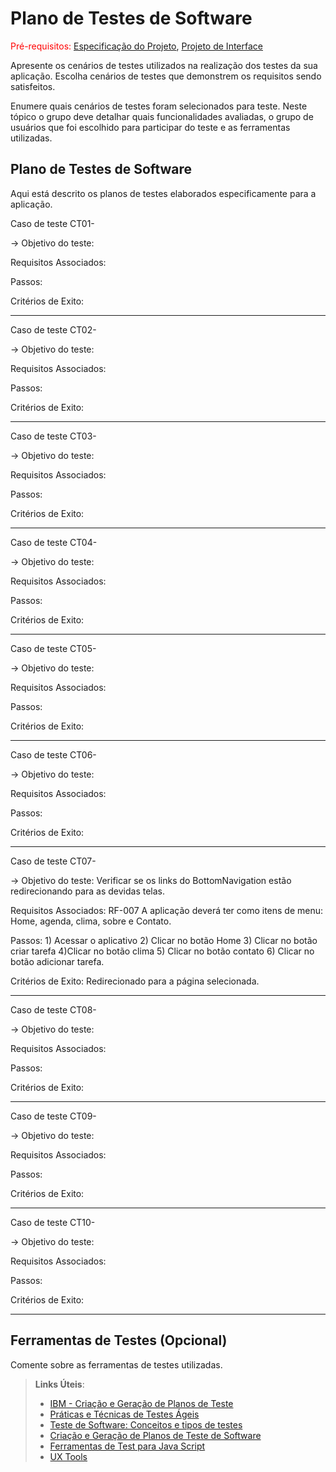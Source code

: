 # Plano de Testes de Software

<span style="color:red">Pré-requisitos: <a href="2-Especificação do Projeto.md"> Especificação do Projeto</a></span>, <a href="3-Projeto de Interface.md"> Projeto de Interface</a>

Apresente os cenários de testes utilizados na realização dos testes da sua aplicação. Escolha cenários de testes que demonstrem os requisitos sendo satisfeitos.

Enumere quais cenários de testes foram selecionados para teste. Neste tópico o grupo deve detalhar quais funcionalidades avaliadas, o grupo de usuários que foi escolhido para participar do teste e as ferramentas utilizadas.

## Plano de Testes de Software

Aqui está descrito os planos de testes elaborados especificamente para a aplicação.

Caso de teste CT01-

-> Objetivo do teste:

Requisitos Associados:

Passos:

Critérios de Exito:

---

Caso de teste CT02-

-> Objetivo do teste:

Requisitos Associados:

Passos:

Critérios de Exito:

---

Caso de teste CT03-

-> Objetivo do teste:

Requisitos Associados:

Passos:

Critérios de Exito:

---

Caso de teste CT04-

-> Objetivo do teste:

Requisitos Associados:

Passos:

Critérios de Exito:

---

Caso de teste CT05-

-> Objetivo do teste:

Requisitos Associados:

Passos:

Critérios de Exito:

---

Caso de teste CT06-

-> Objetivo do teste:

Requisitos Associados:

Passos:

Critérios de Exito:

---

Caso de teste CT07- 

-> Objetivo do teste: Verificar se os links do BottomNavigation estão redirecionando para as devidas telas.

Requisitos Associados: RF-007 	A aplicação deverá ter como itens de menu: Home, agenda, clima, sobre e Contato.

Passos: 1) Acessar o aplicativo 2) Clicar no botão Home 3) Clicar no botão criar tarefa 4)Clicar no botão clima 5) Clicar no botão contato 6) Clicar no botão adicionar tarefa.

Critérios de Exito: Redirecionado para a página selecionada.

---

Caso de teste CT08-

-> Objetivo do teste:

Requisitos Associados:

Passos:

Critérios de Exito:

---

Caso de teste CT09-

-> Objetivo do teste:

Requisitos Associados:

Passos:

Critérios de Exito:

---

Caso de teste CT10-

-> Objetivo do teste:

Requisitos Associados:

Passos:

Critérios de Exito:

---
 
## Ferramentas de Testes (Opcional)

Comente sobre as ferramentas de testes utilizadas.
 
> **Links Úteis**:
> - [IBM - Criação e Geração de Planos de Teste](https://www.ibm.com/developerworks/br/local/rational/criacao_geracao_planos_testes_software/index.html)
> - [Práticas e Técnicas de Testes Ágeis](http://assiste.serpro.gov.br/serproagil/Apresenta/slides.pdf)
> -  [Teste de Software: Conceitos e tipos de testes](https://blog.onedaytesting.com.br/teste-de-software/)
> - [Criação e Geração de Planos de Teste de Software](https://www.ibm.com/developerworks/br/local/rational/criacao_geracao_planos_testes_software/index.html)
> - [Ferramentas de Test para Java Script](https://geekflare.com/javascript-unit-testing/)
> - [UX Tools](https://uxdesign.cc/ux-user-research-and-user-testing-tools-2d339d379dc7)
